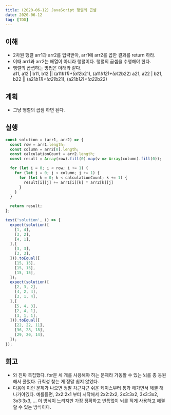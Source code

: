 ```yaml
---
title: (2020-06-12) JavaScript 행렬의 곱셈
date: 2020-06-12
tag: [TDD]
---
```


## 이해

- 2차원 행렬 arr1과 arr2를 입력받아, arr1에 arr2를 곱한 결과를 return 하라.
- 이때 arr1과 arr2는 배열이 아니라 행렬이다. 행렬의 곱셈을 수행해야 한다.
- 행렬의 곱셉하는 방법은 아래와 같다.  
  a11, a12 | b11, b12 || (a11*b11)+(a12*b21), (a11*b12)+(a12*b22)
  a21, a22 | b21, b22 || (a21*b11)+(a21*b21), (a21*b12)+(a22*b22)

## 계획

- 그냥 행렬의 곱셈 하면 된다.

## 실행

```javascript
const solution = (arr1, arr2) => {
  const row = arr1.length;
  const column = arr2[0].length;
  const calculationCount = arr2.length;
  const result = Array(row).fill(0).map(v => Array(column).fill(0));

  for (let i = 0; i < row; i += 1) {
    for (let j = 0; j < column; j += 1) {
      for (let k = 0; k < calculationCount; k += 1) {
        result[i][j] += arr1[i][k] * arr2[k][j]
      }
    }
  }

  return result;
};

test('solution', () => {
  expect(solution([
    [1, 4],
    [3, 2],
    [4, 1],
  ],[
    [3, 3],
    [3, 3],
  ])).toEqual([
    [15, 15],
    [15, 15],
    [15, 15],
  ]);
  expect(solution([
    [2, 3, 2],
    [4, 2, 4],
    [3, 1, 4],
  ],[
    [5, 4, 3],
    [2, 4, 1],
    [3, 1, 1],
  ])).toEqual([
    [22, 22, 11],
    [36, 28, 18],
    [29, 20, 14],
  ]);
});
```

## 회고

- 와 진짜 복잡했다. for문 세 개를 사용해야 하는 문제라 가동할 수 있는 뇌를 총 동원해서 풀었다. 규칙성 찾는 게 정말 쉽지 않았다.
- 다음에 이런 문제가 나오면 정말 차근차근 쉬운 케이스부터 통과 해가면서 해결 해나가야겠다. 예를들면, 2x2:2x1 부터 시작해서 2x2:2x2, 2x3:3x2, 3x3:3x2, 3x3:3x3, ... 이 방식이 느리지만 가장 정확하고 빈틈없이 뇌를 적게 사용하고 해결할 수 있는 방식이다.
